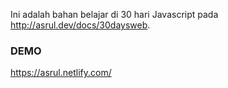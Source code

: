 Ini adalah bahan belajar di 30 hari Javascript pada http://asrul.dev/docs/30daysweb.

### DEMO

https://asrul.netlify.com/